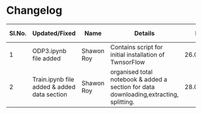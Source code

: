 # Changelog
| Sl.No. |         Updated/Fixed        |           Name         |               Details               |   Date   | Commit message |
|--------|------------------------------|------------------------|-------------------------------------|----------|----------------|
|  1     |  ODP3.ipynb  file added      |     Shawon Roy         | Contains script for initial installation of TwnsorFlow    |26.08.2024|1_26082024|
|2       |  Train.ipynb file added & added data section|Shawon Roy| organised total notebook & added a section for data downloading,extracting, splitting.        |28.08.2024|2_28082024| 


